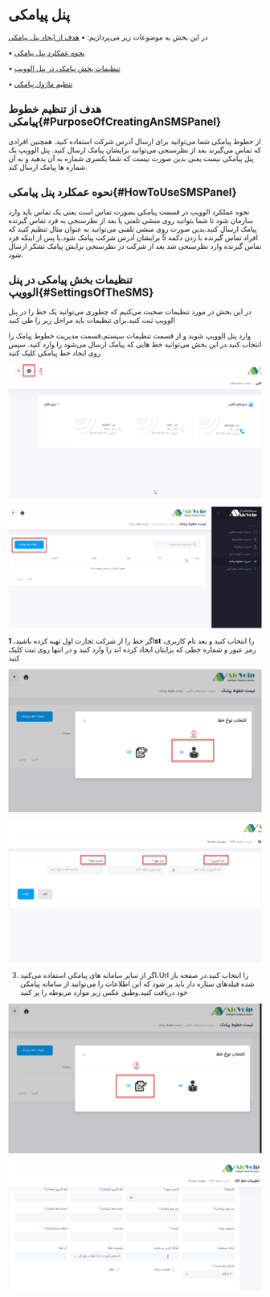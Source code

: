 # پنل پیامکی

در این بخش به موضوعات زیر می‌پردازیم:
•	[هدف از ایجاد پنل پیامکی](#PurposeOfCreatingAnSMSPanel)

•	[نحوه عمکلرد پنل پیامکی](#HowToUseSMSPanel)

•	[تنظیمات بخش پیامکی در پنل الوویپ](#SettingsOfTheSMS)

•	[تنظیم ماژول پیامکی](#SMSModuleSetting)


## هدف از تنظیم خطوط پیامکی{#PurposeOfCreatingAnSMSPanel}
از خطوط پیامکی شما می‌توانید برای ارسال آدرس شرکت استفاده کنید. همچنین افرادی که تماس می‌گیرند بعد از نظرسنجی می‌توانید برایشان پیامک ارسال کنید. پنل الوویپ یک پنل پیامکی نیست یعنی بدین صورت نیست که شما یکسری شماره به آن بدهید و به آن شماره ها پیامک ارسال کند.


## نحوه عمکلرد پنل پیامکی{#HowToUseSMSPanel}
نحوه عملکرد الوویپ در قسمت پیامکی بصورت تماس است  یعنی یک تماس باید وارد سازمان شود تا شما بتوانید روی منشی تلفنی یا بعد از نظرسنجی به فرد تماس گیرنده پیامک ارسال کنید.بدین صورت روی منشی تلفنی می‌توانید به عنوان مثال  تنظیم کنید که افراد تماس گیرنده با زدن دکمه 5 برایشان آدرس شرکت پیامک شود.یا پس از اینکه فرد تماس گیرنده وارد نظرسنجی شد بعد از شرکت در نظرسنجی برایش پیامک تشکر ارسال شود.


## تنظیمات بخش پیامکی در پنل الوویپ{#SettingsOfTheSMS}
در این بخش در مورد تنظیمات صحبت می‌کنیم که چطوری می‌توانید یک خط را در پنل الوویپ ثبت کنید.برای تنظیمات باید مراحل زیر را طی کنید

وارد پنل الوویپ شوید و از قسمت تنظیمات سیستم،قسمت مدیریت خطوط پیامک را انتخاب کنید.در این بخش  می‌توانید خط هایی که پیامک ارسال می‌شود را وارد کنید. سپس روی ایجاد خط پیامکی کلیک کنید


![مسیر تنظیمات خطوط پیامکی](./Images/Add-Sms-Setting.png)

![مسیر اضافه کردن خطوط پیامکی ](./Images/Sms-ads-setting2.png)



اگر خط را از شرکت تجارت اول تهیه کرده باشید،  **1st** را انتخاب کنید و بعد نام کاربری، رمز عبور و شماره خطی که برایتان ایجاد کرده اند را وارد کنید و در انتها روی ثبت کلیک کنید

![مسیر اضافه کردن خطوط پیامکی شرکت تجارت الکترونیک اول ](./Images/line-1st.png)

![مسیر اضافه کردن خطوط پیامکی شرکت تجارت الکترونیک اول ](./Images/line-1st-3.png)

3.	اگر از سایر سامانه های پیامکی استفاده می‌کنید،Url را انتخاب کنید.در صفحه باز شده فیلدهای ستاره دار باید پر شود که این اطلاعات را می‌توانید از سامانه پیامکی خود دریافت کنید.وطبق عکس زیر موارد مربوطه را پر کنید

![مسیر اضافه کردن خطوط پیامکی از سایر شرکت ها ](./Images/line-url.png)

![مسیر اضافه کردن خطوط پیامکی از سایر شرکت ها ](./Images/line-url-field.png)

